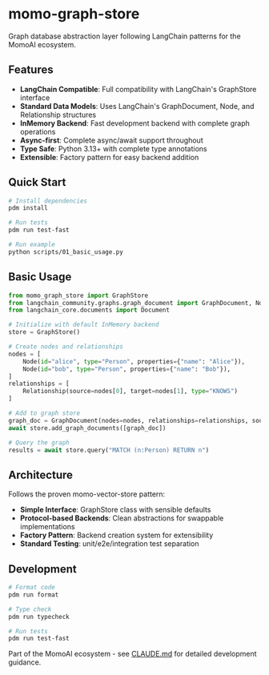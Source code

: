 # momo-graph-store

Graph database abstraction layer following LangChain patterns for the MomoAI ecosystem.

## Features

- **LangChain Compatible**: Full compatibility with LangChain's GraphStore interface
- **Standard Data Models**: Uses LangChain's GraphDocument, Node, and Relationship structures
- **InMemory Backend**: Fast development backend with complete graph operations
- **Async-first**: Complete async/await support throughout
- **Type Safe**: Python 3.13+ with complete type annotations
- **Extensible**: Factory pattern for easy backend addition

## Quick Start

```bash
# Install dependencies
pdm install

# Run tests
pdm run test-fast

# Run example
python scripts/01_basic_usage.py
```

## Basic Usage

```python
from momo_graph_store import GraphStore
from langchain_community.graphs.graph_document import GraphDocument, Node, Relationship
from langchain_core.documents import Document

# Initialize with default InMemory backend
store = GraphStore()

# Create nodes and relationships
nodes = [
    Node(id="alice", type="Person", properties={"name": "Alice"}),
    Node(id="bob", type="Person", properties={"name": "Bob"}),
]
relationships = [
    Relationship(source=nodes[0], target=nodes[1], type="KNOWS")
]

# Add to graph store
graph_doc = GraphDocument(nodes=nodes, relationships=relationships, source=Document(page_content=""))
await store.add_graph_documents([graph_doc])

# Query the graph
results = await store.query("MATCH (n:Person) RETURN n")
```

## Architecture

Follows the proven momo-vector-store pattern:

- **Simple Interface**: GraphStore class with sensible defaults
- **Protocol-based Backends**: Clean abstractions for swappable implementations  
- **Factory Pattern**: Backend creation system for extensibility
- **Standard Testing**: unit/e2e/integration test separation

## Development

```bash
# Format code
pdm run format

# Type check
pdm run typecheck

# Run tests
pdm run test-fast
```

Part of the MomoAI ecosystem - see [CLAUDE.md](CLAUDE.md) for detailed development guidance.

